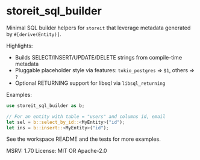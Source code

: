 # storeit_sql_builder

Minimal SQL builder helpers for `storeit` that leverage metadata generated by `#[derive(Entity)]`.

Highlights:
- Builds SELECT/INSERT/UPDATE/DELETE strings from compile-time metadata
- Pluggable placeholder style via features: `tokio_postgres` => `$1`, others => `?`
- Optional RETURNING support for libsql via `libsql_returning`

Examples:
```rust
use storeit_sql_builder as b;

// For an entity with table = "users" and columns id, email
let sel = b::select_by_id::<MyEntity>("id");
let ins = b::insert::<MyEntity>("id");
```

See the workspace README and the tests for more examples.

MSRV: 1.70
License: MIT OR Apache-2.0
